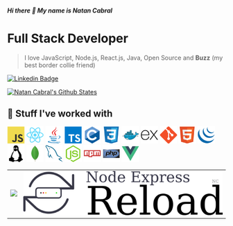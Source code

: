 ##### Hi there 👋 My name is Natan Cabral

# Full Stack Developer
> I love JavaScript, Node.js, React.js, Java, Open Source and **Buzz** (my best border collie friend)

[![Linkedin Badge](https://img.shields.io/badge/-LinkedIn-blue?style=flat-square&logo=Linkedin&logoColor=white&link=https://www.linkedin.com/in/natancabral/)](https://www.linkedin.com/in/natancabral/)
<!-- [![Instagram Badge](https://img.shields.io/badge/-Instagram-C13584?style=flat-square&labelColor=C13584&logo=instagram&logoColor=white&link=https://www.instagram.com/natancabraldev/)](https://www.instagram.com/natancabraldev/) -->

[![Natan Cabral's Github States](https://github-readme-stats.vercel.app/api?username=natancabral&show_icons=true&theme=dracula)](https://github.com/natancabral/github-readme-stats)

<!--
**natancabral/natancabral** is a ✨ _special_ ✨ repository because its `README.md` (this file) appears on your GitHub profile.

##### Hi there! Feel free to message me :)

[![Top Langs](https://github-readme-stats.vercel.app/api/top-langs/?username=natancabral&layout=compact&langs_count=8&theme=dracula)](https://github.com/natancabral)

Here are some ideas to get you started:

- 🔭 I’m currently working on ...
- 🌱 I’m currently learning ...
- 👯 I’m looking to collaborate on ...
- 🤔 I’m looking for help with ...
- 💬 Ask me about ...
- 📫 How to reach me: ...
- 😄 Pronouns: ...
- ⚡ Fun fact: ...
-->

## 🚀 Stuff I've worked with 

<p align="left">
<img src="https://raw.githubusercontent.com/devicons/devicon/master/icons/javascript/javascript-original.svg" alt="JavaScript" width="40" height="40" />
<img src="https://raw.githubusercontent.com/devicons/devicon/master/icons/react/react-original.svg" alt="React" width="40" height="40" />
<img src="https://raw.githubusercontent.com/devicons/devicon/master/icons/java/java-original.svg" alt="Java" width="40" height="40" />
<img src="https://raw.githubusercontent.com/devicons/devicon/master/icons/typescript/typescript-original.svg" alt="TypeScript" width="40" height="40" />
<img src="https://raw.githubusercontent.com/devicons/devicon/master/icons/c/c-original.svg" alt="C" width="40" height="40" />
<img src="https://raw.githubusercontent.com/devicons/devicon/master/icons/css3/css3-original.svg" alt="CSS" width="40" height="40" />
<img src="https://raw.githubusercontent.com/devicons/devicon/master/icons/docker/docker-original.svg" alt="Docker" width="40" height="40" />
<img src="https://raw.githubusercontent.com/devicons/devicon/master/icons/express/express-original.svg" alt="Express" width="40" height="40" />
<img src="https://raw.githubusercontent.com/devicons/devicon/master/icons/git/git-original.svg" alt="Git" width="40" height="40" />
<img src="https://raw.githubusercontent.com/devicons/devicon/master/icons/html5/html5-original.svg" alt="HTML5" width="40" height="40" />
<img src="https://raw.githubusercontent.com/devicons/devicon/master/icons/jquery/jquery-original.svg" alt="JQuery" width="40" height="40" />
<img src="https://raw.githubusercontent.com/devicons/devicon/master/icons/linux/linux-plain.svg" alt="Linux" width="40" height="40" />
<img src="https://raw.githubusercontent.com/devicons/devicon/master/icons/mongodb/mongodb-original.svg" alt="MongoDB" width="40" height="40" />
<img src="https://raw.githubusercontent.com/devicons/devicon/master/icons/mysql/mysql-original.svg" alt="MySQL" width="40" height="40" />
<img src="https://raw.githubusercontent.com/devicons/devicon/master/icons/nodejs/nodejs-original.svg" alt="NodeJS" width="40" height="40" />
<img src="https://raw.githubusercontent.com/devicons/devicon/master/icons/npm/npm-original-wordmark.svg" alt="NPM" width="40" height="40" />
<img src="https://raw.githubusercontent.com/devicons/devicon/master/icons/php/php-original.svg" alt="php" width="40" height="40" />
<img src="https://raw.githubusercontent.com/devicons/devicon/master/icons/vuejs/vuejs-original.svg" alt="Vue" width="40" height="40" />
</p>

<table width="100%">
  <tr>
    <td>
       <img src="https://github.com/natancabral/pdfkit-table/blob/main/example/logo.png"/>
    </td>
    <td>
       <img src="https://github.com/natancabral/node-express-reload/blob/main/images/logo.png"/>
    </td>
  </tr>
</table>
